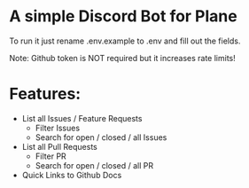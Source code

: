 # A simple Discord Bot for Plane

To run it just rename .env.example to .env and fill out the fields.

Note: Github token is NOT required but it increases rate limits!

# Features:

- List all Issues / Feature Requests
    - Filter Issues
    - Search for open / closed / all Issues
- List all Pull Requests
    - Filter PR
    - Search for open / closed / all PR
- Quick Links to Github Docs